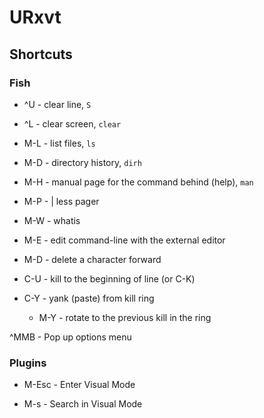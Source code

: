 # URxvt

## Shortcuts

### Fish

* ^U - clear line, `S`
* ^L - clear screen, `clear`
* M-L - list files, `ls`
* M-D - directory history, `dirh`
* M-H - manual page for the command behind (help), `man`
* M-P - | less pager
* M-W - whatis
* M-E - edit command-line with the external editor
* M-D - delete a character forward

* C-U - kill to the beginning of line (or C-K)

* C-Y - yank (paste) from kill ring
	* M-Y - rotate to the previous kill in the ring

^MMB - Pop up options menu

### Plugins

* M-Esc - Enter Visual Mode

* M-s - Search in Visual Mode
